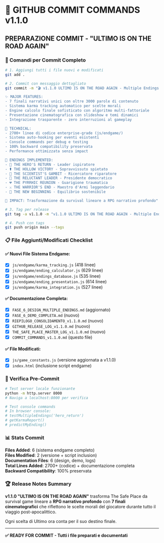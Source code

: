 # 🚀 GITHUB COMMIT COMMANDS v1.1.0

## PREPARAZIONE COMMIT - "ULTIMO IS ON THE ROAD AGAIN"

### 🔄 Comandi per Commit Completo

```bash
# 1. Aggiungi tutti i file nuovi e modificati
git add .

# 2. Commit con messaggio dettagliato
git commit -m "🎬 v1.1.0 ULTIMO IS ON THE ROAD AGAIN - Multiple Endings System

✨ MAJOR FEATURES:
- 7 finali narrativi unici con oltre 3000 parole di contenuto
- Sistema karma tracking automatico per scelte morali 
- Engine calcolo finale sofisticato con algoritmo multi-fattoriale
- Presentazione cinematografica con slideshow e temi dinamici
- Integrazione trasparente - zero interruzioni al gameplay

🔧 TECHNICAL:
- 2700+ linee di codice enterprise-grade (js/endgame/)
- Sistema auto-hooking per eventi esistenti
- Console commands per debug e testing
- 100% backward compatibility preservata
- Performance ottimizzata senza impact

📖 ENDINGS IMPLEMENTED:
- 🌟 THE HERO'S RETURN - Leader ispiratore
- ⚰️ THE HOLLOW VICTORY - Sopravvissuto spietato  
- 🔬 THE SCIENTIST'S GAMBIT - Ricercatore riparatore
- 👑 THE RELUCTANT LEADER - Presidente democratico
- 💔 THE PYRRHIC REUNION - Guarigione traumatica
- ⚔️ THE WARRIOR'S END - Maestro d'Armi leggendario
- 🌅 THE NEW BEGINNING - Equilibrio sostenibile

🎯 IMPACT: Trasformazione da survival lineare a RPG narrativo profondo"

# 3. Tag per release
git tag -a v1.1.0 -m "v1.1.0 ULTIMO IS ON THE ROAD AGAIN - Multiple Endings System Complete"

# 4. Push con tags
git push origin main --tags
```

### 📋 File Aggiunti/Modificati Checklist

#### ✅ Nuovi File Sistema Endgame:
- [x] `js/endgame/karma_tracking.js` (418 linee)
- [x] `js/endgame/ending_calculator.js` (629 linee)  
- [x] `js/endgame/endings_database.js` (535 linee)
- [x] `js/endgame/ending_presentation.js` (614 linee)
- [x] `js/endgame/karma_integration.js` (527 linee)

#### ✅ Documentazione Completa:
- [x] `FASE_6_DESIGN_MULTIPLE_ENDINGS.md` (aggiornato)
- [x] `FASE_6_DEMO_COMPLETA.md` (nuovo)
- [x] `RIEPILOGO_CONSOLIDAMENTO_v1.1.0.md` (nuovo)
- [x] `GITHUB_RELEASE_LOG_v1.1.0.md` (nuovo)
- [x] `THE_SAFE_PLACE_MASTER_LOG_v1.1.0.md` (nuovo)
- [x] `COMMIT_COMMANDS_v1.1.0.md` (questo file)

#### ✅ File Modificati:
- [x] `js/game_constants.js` (versione aggiornata a v1.1.0)
- [x] `index.html` (inclusione script endgame)

### 🎯 Verifica Pre-Commit

```bash
# Test server locale funzionante
python -m http.server 8000
# Naviga a localhost:8000 per verifica

# Test console commands
# In browser console:
# testMultipleEndings('hero_return')
# getKarmaReport() 
# predictMyEnding()
```

### 📊 Stats Commit

**Files Added**: 6 (sistema endgame completo)  
**Files Modified**: 2 (versione + script inclusion)  
**Documentation Files**: 6 (design, demo, logs)  
**Total Lines Added**: 2700+ (codice) + documentazione completa  
**Backward Compatibility**: 100% preservata  

### 🏆 Release Notes Summary

**v1.1.0 "ULTIMO IS ON THE ROAD AGAIN"** trasforma The Safe Place da survival game lineare a **RPG narrativo profondo** con **7 finali cinematografici** che riflettono le scelte morali del giocatore durante tutto il viaggio post-apocalittico.

Ogni scelta di Ultimo ora conta per il suo destino finale.

---

**✅ READY FOR COMMIT - Tutti i file preparati e documentati** 